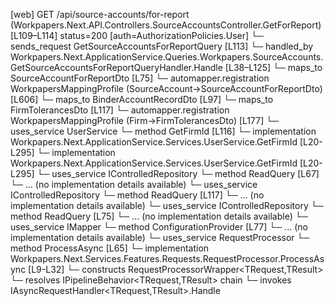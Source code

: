[web] GET /api/source-accounts/for-report  (Workpapers.Next.API.Controllers.SourceAccountsController.GetForReport)  [L109–L114] status=200 [auth=AuthorizationPolicies.User]
  └─ sends_request GetSourceAccountsForReportQuery [L113]
    └─ handled_by Workpapers.Next.ApplicationService.Queries.Workpapers.SourceAccounts.GetSourceAccountsForReportQueryHandler.Handle [L38–L125]
      └─ maps_to SourceAccountForReportDto [L75]
        └─ automapper.registration WorkpapersMappingProfile (SourceAccount->SourceAccountForReportDto) [L606]
      └─ maps_to BinderAccountRecordDto [L97]
      └─ maps_to FirmTolerancesDto [L117]
        └─ automapper.registration WorkpapersMappingProfile (Firm->FirmTolerancesDto) [L177]
      └─ uses_service UserService
        └─ method GetFirmId [L116]
          └─ implementation Workpapers.Next.ApplicationService.Services.UserService.GetFirmId [L20-L295]
          └─ implementation Workpapers.Next.ApplicationService.Services.UserService.GetFirmId [L20-L295]
      └─ uses_service IControlledRepository<Binder>
        └─ method ReadQuery [L67]
          └─ ... (no implementation details available)
      └─ uses_service IControlledRepository<Firm>
        └─ method ReadQuery [L117]
          └─ ... (no implementation details available)
      └─ uses_service IControlledRepository<SourceAccount>
        └─ method ReadQuery [L75]
          └─ ... (no implementation details available)
      └─ uses_service IMapper
        └─ method ConfigurationProvider [L77]
          └─ ... (no implementation details available)
      └─ uses_service RequestProcessor
        └─ method ProcessAsync [L65]
          └─ implementation Workpapers.Next.Services.Features.Requests.RequestProcessor.ProcessAsync [L9-L32]
            └─ constructs RequestProcessorWrapper<TRequest,TResult>
            └─ resolves IPipelineBehavior<TRequest,TResult> chain
            └─ invokes IAsyncRequestHandler<TRequest,TResult>.Handle

